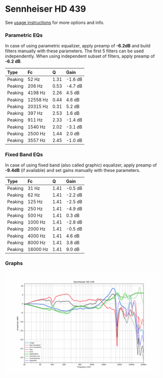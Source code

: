 # Sennheiser HD 439
See [usage instructions](https://github.com/jaakkopasanen/AutoEq#usage) for more options and info.

### Parametric EQs
In case of using parametric equalizer, apply preamp of **-6.2dB** and build filters manually
with these parameters. The first 5 filters can be used independently.
When using independent subset of filters, apply preamp of **-6.2 dB**.

| Type    | Fc       |    Q | Gain    |
|:--------|:---------|:-----|:--------|
| Peaking | 52 Hz    | 1.31 | -1.6 dB |
| Peaking | 206 Hz   | 0.53 | -4.7 dB |
| Peaking | 4198 Hz  | 2.26 | 4.5 dB  |
| Peaking | 12558 Hz | 0.44 | 4.6 dB  |
| Peaking | 20315 Hz | 0.31 | 5.2 dB  |
| Peaking | 397 Hz   | 2.53 | 1.6 dB  |
| Peaking | 911 Hz   | 2.33 | -1.4 dB |
| Peaking | 1540 Hz  | 2.02 | -3.1 dB |
| Peaking | 2500 Hz  | 1.44 | 2.0 dB  |
| Peaking | 3557 Hz  | 2.45 | -1.0 dB |

### Fixed Band EQs
In case of using fixed band (also called graphic) equalizer, apply preamp of **-9.4dB**
(if available) and set gains manually with these parameters.

| Type    | Fc       |    Q | Gain    |
|:--------|:---------|:-----|:--------|
| Peaking | 31 Hz    | 1.41 | -0.5 dB |
| Peaking | 62 Hz    | 1.41 | -2.2 dB |
| Peaking | 125 Hz   | 1.41 | -2.5 dB |
| Peaking | 250 Hz   | 1.41 | -4.9 dB |
| Peaking | 500 Hz   | 1.41 | 0.3 dB  |
| Peaking | 1000 Hz  | 1.41 | -2.8 dB |
| Peaking | 2000 Hz  | 1.41 | -0.5 dB |
| Peaking | 4000 Hz  | 1.41 | 4.6 dB  |
| Peaking | 8000 Hz  | 1.41 | 3.8 dB  |
| Peaking | 16000 Hz | 1.41 | 9.0 dB  |

### Graphs
![](./Sennheiser%20HD%20439.png)
